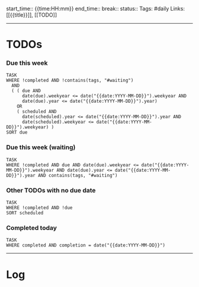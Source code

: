 start_time:: {{time:HH:mm}}
end_time::
break:: 
status:: 
Tags: #daily
Links: [[{{title}}]], [[TODO]]

---
# TODOs

### Due this week
```dataview
TASK
WHERE !completed AND !contains(tags, "#waiting")
  AND
  ( ( due AND
      date(due).weekyear <= date("{{date:YYYY-MM-DD}}").weekyear AND
      date(due).year <= date("{{date:YYYY-MM-DD}}").year)
    OR
    ( scheduled AND
      date(scheduled).year <= date("{{date:YYYY-MM-DD}}").year AND
      date(scheduled).weekyear <= date("{{date:YYYY-MM-DD}}").weekyear) )
SORT due
```
### Due this week (waiting)
```dataview
TASK
WHERE !completed AND due AND date(due).weekyear <= date("{{date:YYYY-MM-DD}}").weekyear AND date(due).year <= date("{{date:YYYY-MM-DD}}").year AND contains(tags, "#waiting")
```
### Other TODOs with no due date
```dataview
TASK
WHERE !completed AND !due
SORT scheduled
```
### Completed today
```dataview
TASK
WHERE completed AND completion = date("{{date:YYYY-MM-DD}}")
```

---
# Log




